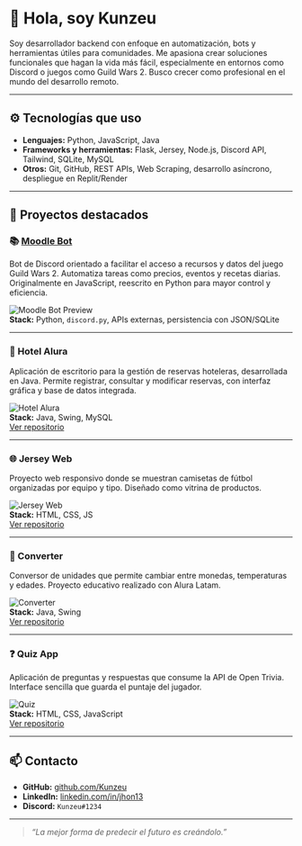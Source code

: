# 👋 Hola, soy Kunzeu

Soy desarrollador backend con enfoque en automatización, bots y herramientas útiles para comunidades. Me apasiona crear soluciones funcionales que hagan la vida más fácil, especialmente en entornos como Discord o juegos como Guild Wars 2. Busco crecer como profesional en el mundo del desarrollo remoto.

---

## ⚙️ Tecnologías que uso

- **Lenguajes:** Python, JavaScript, Java
- **Frameworks y herramientas:** Flask, Jersey, Node.js, Discord API, Tailwind, SQLite, MySQL
- **Otros:** Git, GitHub, REST APIs, Web Scraping, desarrollo asíncrono, despliegue en Replit/Render

---

## 🧩 Proyectos destacados

### 📚 [Moodle Bot](https://github.com/Kunzeu/Moodle-Bot)
Bot de Discord orientado a facilitar el acceso a recursos y datos del juego Guild Wars 2. Automatiza tareas como precios, eventos y recetas diarias. Originalmente en JavaScript, reescrito en Python para mayor control y eficiencia.

![Moodle Bot Preview](https://raw.githubusercontent.com/Kunzeu/Moodle-Bot/main/assets/preview.png)  
**Stack:** Python, `discord.py`, APIs externas, persistencia con JSON/SQLite

---

### 🏨 Hotel Alura
Aplicación de escritorio para la gestión de reservas hoteleras, desarrollada en Java. Permite registrar, consultar y modificar reservas, con interfaz gráfica y base de datos integrada.

![Hotel Alura](https://raw.githubusercontent.com/Kunzeu/Hotel-Alura/main/assets/preview.png)  
**Stack:** Java, Swing, MySQL  
[Ver repositorio](https://github.com/Kunzeu/Hotel-Alura)

---

### 🌐 Jersey Web
Proyecto web responsivo donde se muestran camisetas de fútbol organizadas por equipo y tipo. Diseñado como vitrina de productos.

![Jersey Web](https://raw.githubusercontent.com/Kunzeu/jersey-web/main/assets/preview.png)  
**Stack:** HTML, CSS, JS  
[Ver repositorio](https://github.com/Kunzeu/jersey-web)

---

### 🔁 Converter
Conversor de unidades que permite cambiar entre monedas, temperaturas y edades. Proyecto educativo realizado con Alura Latam.

![Converter](https://raw.githubusercontent.com/Kunzeu/Converter/main/assets/preview.png)  
**Stack:** Java, Swing  
[Ver repositorio](https://github.com/Kunzeu/Converter)

---

### ❓ Quiz App
Aplicación de preguntas y respuestas que consume la API de Open Trivia. Interface sencilla que guarda el puntaje del jugador.

![Quiz](https://raw.githubusercontent.com/Kunzeu/Quiz/main/assets/preview.png)  
**Stack:** HTML, CSS, JavaScript  
[Ver repositorio](https://github.com/Kunzeu/Quiz)

---

## 📫 Contacto

- **GitHub:** [github.com/Kunzeu](https://github.com/Kunzeu)
- **LinkedIn:** [linkedin.com/in/jhon13](https://www.linkedin.com/in/jhon13)
- **Discord:** `Kunzeu#1234`

---

> *“La mejor forma de predecir el futuro es creándolo.”*

